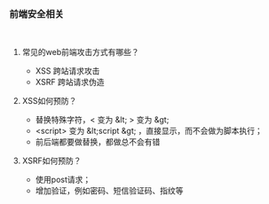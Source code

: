 ### 前端安全相关

​	

1. 常见的web前端攻击方式有哪些？

   - XSS 跨站请求攻击
   - XSRF 跨站请求伪造
2. XSS如何预防？
   - 替换特殊字符，< 变为 \&lt; > 变为 \&gt;
   - \<script> 变为  \&lt;script \&gt; ，直接显示，而不会做为脚本执行；
   - 前后端都要做替换，都做总不会有错
3. XSRF如何预防？
   - 使用post请求；
   - 增加验证，例如密码、短信验证码、指纹等